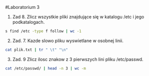 #Laboratorium 3

1. Zad 8. Zlicz wszystkie pliki znajdujące się w katalogu /etc i jego podkatalogach.
~~~sh
s find /etc -type f follow | wc -1 
~~~

2. Zad. 7. Kazde slowo pliku wyswietlane w osobnej linii.
~~~sh
cat plik.txt | tr " \t" "\n"
~~~                                              
3. Zad. 9 Zlicz ilosc znakow z 3 pierwszych lini pliku /etc/passwd.
~~~sh
cat /etc/passwd/ | head -n 3 | wc -m
~~~